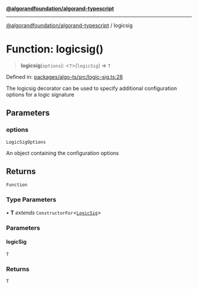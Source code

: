 [**@algorandfoundation/algorand-typescript**](../README.md)

***

[@algorandfoundation/algorand-typescript](../README.md) / logicsig

# Function: logicsig()

> **logicsig**(`options`): \<`T`\>(`logicSig`) => `T`

Defined in: [packages/algo-ts/src/logic-sig.ts:28](https://github.com/algorandfoundation/puya-ts/blob/89ee9cf9a58d93e3ffbb727cfadf537835799a71/packages/algo-ts/src/logic-sig.ts#L28)

The logicsig decorator can be used to specify additional configuration options for a logic signature

## Parameters

### options

`LogicSigOptions`

An object containing the configuration options

## Returns

`Function`

### Type Parameters

• **T** *extends* `ConstructorFor`\<[`LogicSig`](../classes/LogicSig.md)\>

### Parameters

#### logicSig

`T`

### Returns

`T`
